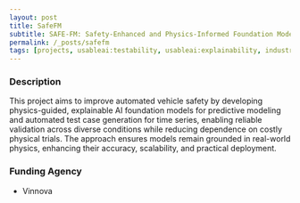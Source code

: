 ```yaml
---
layout: post
title: SafeFM
subtitle: SAFE-FM: Safety-Enhanced and Physics-Informed Foundation Models of Vehicle Behavior, 2025-2029
permalink: /_posts/safefm
tags: [projects, usableai:testability, usableai:explainability, industry:automotive]
---
```


### Description

This project aims to improve automated vehicle safety by developing physics-guided, explainable AI foundation models for predictive modeling and automated test case generation for time series, enabling reliable validation across diverse conditions while reducing dependence on costly physical trials. The approach ensures models remain grounded in real-world physics, enhancing their accuracy, scalability, and practical deployment.


### Funding Agency
+ Vinnova
